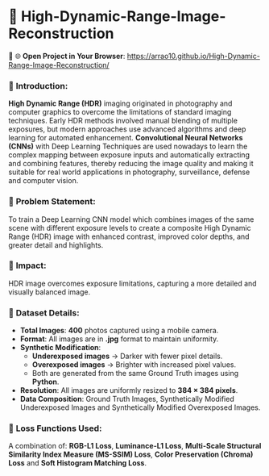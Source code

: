 # 🔆 High-Dynamic-Range-Image-Reconstruction

🔗 🌐 **Open Project in Your Browser**: https://arrao10.github.io/High-Dynamic-Range-Image-Reconstruction/

### 📖 **Introduction**: 
**High Dynamic Range (HDR)** imaging originated in photography and computer graphics to overcome the limitations of standard imaging techniques. Early HDR methods involved manual blending of multiple exposures, but modern approaches use advanced algorithms and deep learning for automated enhancement. **Convolutional Neural Networks (CNNs)** with Deep Learning Techniques are used nowadays to learn the complex mapping between exposure inputs and automatically extracting and combining features, thereby reducing the image quality and making it suitable for real world applications in photography, surveillance, defense and computer vision.

### 🎯 **Problem Statement**:
To train a Deep Learning CNN model which combines images of the same scene with different exposure levels to create a composite High Dynamic Range (HDR) image with enhanced contrast, improved color depths, and greater detail and highlights.

### 🌟 **Impact**:
HDR image overcomes exposure limitations, capturing a more detailed and visually balanced image.

### 📂 **Dataset Details**: 
- **Total Images**: **400** photos captured using a mobile camera. <br>
- **Format**: All images are in **.jpg** format to maintain uniformity.
- **Synthetic Modification**:
  - **Underexposed images** → Darker with fewer pixel details.
  - **Overexposed images** → Brighter with increased pixel values.
  - Both are generated from the same Ground Truth images using **Python**.
- **Resolution**: All images are uniformly resized to **384 × 384 pixels**.
- **Data Composition**: Ground Truth Images, Synthetically Modified Underexposed Images and Synthetically Modified Overexposed Images.

### 🧮 **Loss Functions Used**:
A combination of: **RGB-L1 Loss**, **Luminance-L1 Loss**, **Multi-Scale Structural Similarity Index Measure (MS-SSIM) Loss**, **Color Preservation (Chroma) Loss** and **Soft Histogram Matching Loss**.
